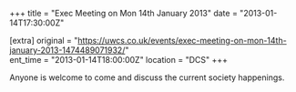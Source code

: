 +++
title = "Exec Meeting on Mon 14th January 2013"
date = "2013-01-14T17:30:00Z"

[extra]
original = "https://uwcs.co.uk/events/exec-meeting-on-mon-14th-january-2013-1474489071932/"    
ent_time = "2013-01-14T18:00:00Z"
location = "DCS"
+++

Anyone is welcome to come and discuss the current society happenings.

